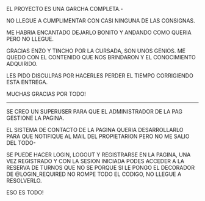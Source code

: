 EL PROYECTO ES UNA GARCHA COMPLETA.- 

NO LLEGUE A CUMPLIMENTAR CON CASI NINGUNA DE LAS CONSIGNAS.

ME HABRIA ENCANTADO DEJARLO BONITO Y ANDANDO COMO QUERIA PERO NO LLEGUE.

GRACIAS ENZO Y TINCHO POR LA CURSADA, SON UNOS GENIOS. ME QUEDO CON EL CONTENIDO QUE NOS BRINDARON Y EL CONOCIMIENTO ADQUIRIDO.

LES PIDO DISCULPAS POR HACERLES PERDER EL TIEMPO CORRIGIENDO ESTA ENTREGA.

MUCHAS GRACIAS POR TODO!


- - - - - - - - - - - - - - - - - 

SE CREO UN SUPERUSER PARA QUE EL ADMINISTRADOR DE LA PAG GESTIONE LA PAGINA.

EL SISTEMA DE CONTACTO DE LA PAGINA QUERIA DESARROLLARLO PARA QUE NOTIFIQUE AL MAIL DEL PROPIETARION PERO NO ME SALIO DEL TODO-

SE PUEDE HACER LOGIN, LOGOUT Y REGISTRARSE EN LA PAGINA, UNA VEZ REGISTRADO Y CON LA SESION INICIADA PODES ACCEDER A LA RESERVA DE TURNOS QUE NO SE PORQUE SI LE PONGO EL DECORADOR DE @LOGIN_REQUIRED NO ROMPE TODO EL CODIGO, NO LLEGUE A RESOLVERLO.

ESO ES TODO!

